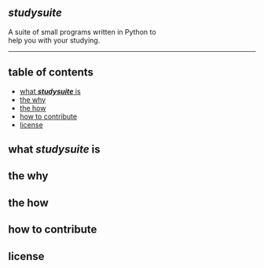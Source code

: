 ## *studysuite*

A suite of small programs written in Python to \
help you with your studying.

---

## table of contents
 - [what ***studysuite*** is](https://github.com/marinux/studysuite#what-studysuite-is)
 - [the why](https://github.com/marinux/studysuite#the-why)
 - [the how](https://github.com/marinux/studysuite#the-how)
 - [how to contribute](https://github.com/marinux/studysuite#how-to-contribute)
 - [license](https://github.com/marinux/studysuite#license)
 
## what ***studysuite*** is

## the why

## the how

## how to contribute

## license